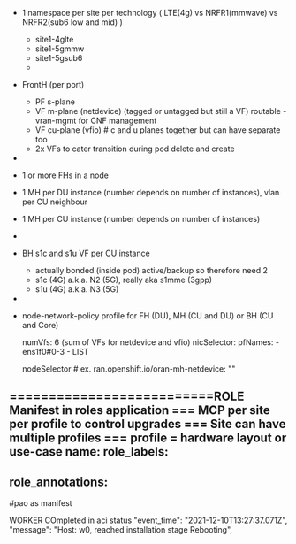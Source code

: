 - 1 namespace per site per technology ( LTE(4g) vs  NRFR1(mmwave) vs NRFR2(sub6 low and mid) )
    - site1-4glte
    - site1-5gmmw
    - site1-5gsub6
    - 
- FrontH (per port)
    - PF s-plane
    - VF m-plane (netdevice) (tagged or untagged but still a VF) routable - vran-mgmt for CNF management
    - VF cu-plane (vfio) # c and u planes together but can have separate too
    - 2x VFs to cater transition during pod delete and create
- 
- 1 or more FHs in a node
- 1 MH per DU instance (number depends on number of instances), vlan per CU neighbour
- 1 MH per CU instance (number depends on number of instances)
- 
- BH s1c and s1u VF per CU instance 
    - actually bonded (inside pod) active/backup so therefore need 2 
    - s1c (4G) a.k.a. N2 (5G), really aka s1mme (3gpp)
    - s1u (4G) a.k.a. N3 (5G)
- 
- node-network-policy profile for FH (DU), MH (CU and DU) or BH (CU and Core)

  numVfs: 6 (sum of VFs for netdevice and vfio)
  nicSelector:
    pfNames:
      - ens1f0#0-3
      - LIST

  nodeSelector  # ex. ran.openshift.io/oran-mh-netdevice: ""




==========================ROLE Manifest in roles application
=== MCP per site per profile to control upgrades
=== Site can have multiple profiles
=== profile = hardware layout or use-case
name:
role_labels:
 -
role_annotations:
 -
#pao as manifest




WORKER COmpleted in aci status
    "event_time": "2021-12-10T13:27:37.071Z",
    "message": "Host: w0, reached installation stage Rebooting",
